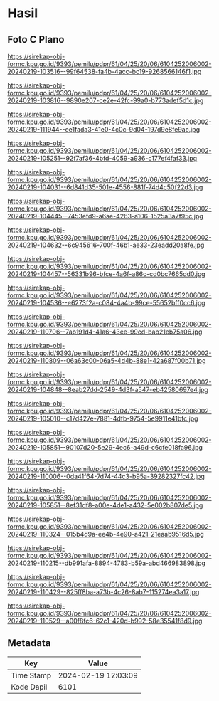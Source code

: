 # Hasil

## Foto C Plano

https://sirekap-obj-formc.kpu.go.id/9393/pemilu/pdpr/61/04/25/20/06/6104252006002-20240219-103516--99f64538-fa4b-4acc-bc19-9268566146f1.jpg

https://sirekap-obj-formc.kpu.go.id/9393/pemilu/pdpr/61/04/25/20/06/6104252006002-20240219-103816--9890e207-ce2e-42fc-99a0-b773adef5d1c.jpg

https://sirekap-obj-formc.kpu.go.id/9393/pemilu/pdpr/61/04/25/20/06/6104252006002-20240219-111944--ee1fada3-41e0-4c0c-9d04-197d9e8fe9ac.jpg

https://sirekap-obj-formc.kpu.go.id/9393/pemilu/pdpr/61/04/25/20/06/6104252006002-20240219-105251--92f7af36-4bfd-4059-a936-c177ef4faf33.jpg

https://sirekap-obj-formc.kpu.go.id/9393/pemilu/pdpr/61/04/25/20/06/6104252006002-20240219-104031--6d841d35-501e-4556-881f-74d4c50f22d3.jpg

https://sirekap-obj-formc.kpu.go.id/9393/pemilu/pdpr/61/04/25/20/06/6104252006002-20240219-104445--7453efd9-a6ae-4263-a106-1525a3a7f95c.jpg

https://sirekap-obj-formc.kpu.go.id/9393/pemilu/pdpr/61/04/25/20/06/6104252006002-20240219-104632--6c945616-700f-46b1-ae33-23eadd20a8fe.jpg

https://sirekap-obj-formc.kpu.go.id/9393/pemilu/pdpr/61/04/25/20/06/6104252006002-20240219-104457--56331b96-bfce-4a6f-a86c-cd0bc7665dd0.jpg

https://sirekap-obj-formc.kpu.go.id/9393/pemilu/pdpr/61/04/25/20/06/6104252006002-20240219-104536--e6273f2a-c084-4a4b-99ce-55652bff0cc6.jpg

https://sirekap-obj-formc.kpu.go.id/9393/pemilu/pdpr/61/04/25/20/06/6104252006002-20240219-110706--7ab191d4-41a6-43ee-99cd-bab21eb75a06.jpg

https://sirekap-obj-formc.kpu.go.id/9393/pemilu/pdpr/61/04/25/20/06/6104252006002-20240219-110809--06a63c00-06a5-4d4b-88e1-42a687f00b71.jpg

https://sirekap-obj-formc.kpu.go.id/9393/pemilu/pdpr/61/04/25/20/06/6104252006002-20240219-104848--8eab27dd-2549-4d3f-a547-eb42580697e4.jpg

https://sirekap-obj-formc.kpu.go.id/9393/pemilu/pdpr/61/04/25/20/06/6104252006002-20240219-105010--c17d427e-7881-4dfb-9754-5e9911e41bfc.jpg

https://sirekap-obj-formc.kpu.go.id/9393/pemilu/pdpr/61/04/25/20/06/6104252006002-20240219-105851--90107d20-5e29-4ec6-a49d-c6cfe018fa96.jpg

https://sirekap-obj-formc.kpu.go.id/9393/pemilu/pdpr/61/04/25/20/06/6104252006002-20240219-110006--0da41f64-7d74-44c3-b95a-39282327fc42.jpg

https://sirekap-obj-formc.kpu.go.id/9393/pemilu/pdpr/61/04/25/20/06/6104252006002-20240219-105851--8ef31df8-a00e-4de1-a432-5e002b807de5.jpg

https://sirekap-obj-formc.kpu.go.id/9393/pemilu/pdpr/61/04/25/20/06/6104252006002-20240219-110324--015b4d9a-ee4b-4e90-a421-21eaab9516d5.jpg

https://sirekap-obj-formc.kpu.go.id/9393/pemilu/pdpr/61/04/25/20/06/6104252006002-20240219-110215--db991afa-8894-4783-b59a-abd466983898.jpg

https://sirekap-obj-formc.kpu.go.id/9393/pemilu/pdpr/61/04/25/20/06/6104252006002-20240219-110429--825ff8ba-a73b-4c26-8ab7-115274ea3a17.jpg

https://sirekap-obj-formc.kpu.go.id/9393/pemilu/pdpr/61/04/25/20/06/6104252006002-20240219-110529--a00f8fc6-62c1-420d-b992-58e35541f8d9.jpg


## Metadata

| Key        | Value               |
| ---------- | ------------------- |
| Time Stamp | 2024-02-19 12:03:09 |
| Kode Dapil | 6101                |



